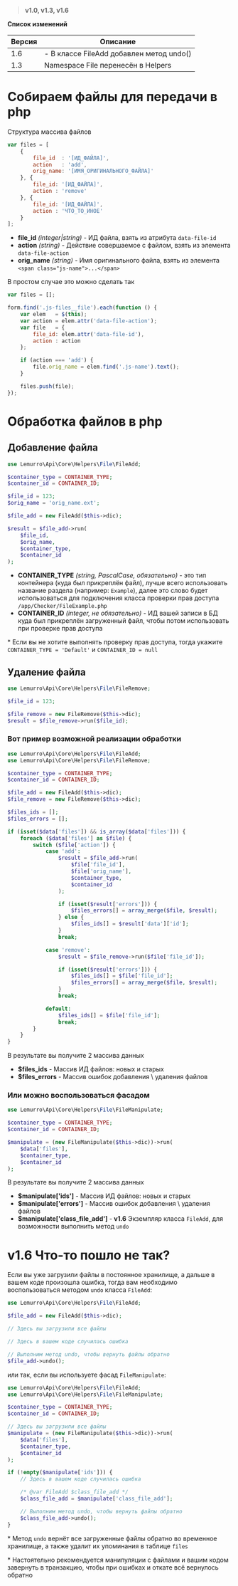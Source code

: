 > **v1.0, v1.3, v1.6**

**Список изменений**

Версия | Описание
--- | ---
1.6 | - В классе FileAdd добавлен метод undo()
1.3 | Namespace File перенесён в Helpers

# Собираем файлы для передачи в php
Структура массива файлов
```javascript
var files = [
    {
        file_id  : '[ИД_ФАЙЛА]',
        action   : 'add',
        orig_name: '[ИМЯ_ОРИГИНАЛЬНОГО_ФАЙЛА]'
    }, {
        file_id: '[ИД_ФАЙЛА]',
        action : 'remove'
    }, {
        file_id: '[ИД_ФАЙЛА]',
        action : 'ЧТО_ТО_ИНОЕ'
    }
];
```
- **file_id** *(integer|string)* - ИД файла, взять из атрибута `data-file-id`
- **action** *(string)* - Действие совершаемое с файлом, взять из элемента `data-file-action`
- **orig_name** *(string)* - Имя оригинального файла, взять из элемента `<span class="js-name">...</span>`

В простом случае это можно сделать так
```javascript
var files = [];

form.find('.js-files__file').each(function () {
    var elem   = $(this);
    var action = elem.attr('data-file-action');
    var file   = {
        file_id: elem.attr('data-file-id'),
        action : action
    };

    if (action === 'add') {
        file.orig_name = elem.find('.js-name').text();
    }

    files.push(file);
});
```

# Обработка файлов в php

## Добавление файла
```php
use Lemurro\Api\Core\Helpers\File\FileAdd;

$container_type = CONTAINER_TYPE;
$container_id = CONTAINER_ID;

$file_id = 123;
$orig_name = 'orig_name.ext';

$file_add = new FileAdd($this->dic);

$result = $file_add->run(
    $file_id,
    $orig_name,
    $container_type,
    $container_id
);
```
- **CONTAINER_TYPE** *(string, PascalCase, обязательно)* - это тип контейнера (куда был прикреплён файл), лучше всего использовать название раздела (например: `Example`), далее это слово будет использоваться для подключения класса проверки прав доступа `/app/Checker/FileExample.php`
- **CONTAINER_ID** *(integer, не обязательно)* - ИД вашей записи в БД куда был прикреплён загруженный файл, чтобы потом использовать при проверке прав доступа

\* Если вы не хотите выполнять проверку прав доступа, тогда укажите `CONTAINER_TYPE = 'Default'` и `CONTAINER_ID = null`

## Удаление файла
```php
use Lemurro\Api\Core\Helpers\File\FileRemove;

$file_id = 123;

$file_remove = new FileRemove($this->dic);
$result = $file_remove->run($file_id);
```

### Вот пример возможной реализации обработки
```php
use Lemurro\Api\Core\Helpers\File\FileAdd;
use Lemurro\Api\Core\Helpers\File\FileRemove;

$container_type = CONTAINER_TYPE;
$container_id = CONTAINER_ID;

$file_add = new FileAdd($this->dic);
$file_remove = new FileRemove($this->dic);

$files_ids = [];
$files_errors = [];

if (isset($data['files']) && is_array($data['files'])) {
    foreach ($data['files'] as $file) {
        switch ($file['action']) {
            case 'add':
                $result = $file_add->run(
                    $file['file_id'],
                    $file['orig_name'],
                    $container_type,
                    $container_id
                );

                if (isset($result['errors'])) {
                    $files_errors[] = array_merge($file, $result);
                } else {
                    $files_ids[] = $result['data']['id'];
                }
                break;

            case 'remove':
                $result = $file_remove->run($file['file_id']);

                if (isset($result['errors'])) {
                    $files_ids[] = $file['file_id'];
                    $files_errors[] = array_merge($file, $result);
                }
                break;

            default:
                $files_ids[] = $file['file_id'];
                break;
        }
    }
}
```
В результате вы получите 2 массива данных
- **$files_ids** - Массив ИД файлов: новых и старых
- **$files_errors** - Массив ошибок добавления \ удаления файлов

### Или можно воспользоваться фасадом
```php
use Lemurro\Api\Core\Helpers\File\FileManipulate;

$container_type = CONTAINER_TYPE;
$container_id = CONTAINER_ID;

$manipulate = (new FileManipulate($this->dic))->run(
    $data['files'],
    $container_type,
    $container_id
);
```
В результате вы получите 2 массива данных
- **$manipulate['ids']** - Массив ИД файлов: новых и старых
- **$manipulate['errors']** - Массив ошибок добавления \ удаления файлов
- **$manipulate['class_file_add']** - **v1.6** Экземпляр класса `FileAdd`, для возможности выполнить метод `undo`

# v1.6 Что-то пошло не так?
Если вы уже загрузили файлы в постоянное хранилище, а дальше в вашем коде произошла ошибка, тогда вам необходимо воспользоваться методом `undo` класса `FileAdd`:
```php
use Lemurro\Api\Core\Helpers\File\FileAdd;

$file_add = new FileAdd($this->dic);

// Здесь вы загрузили все файлы

// Здесь в вашем коде случилась ошибка

// Выполним метод undo, чтобы вернуть файлы обратно
$file_add->undo();
```
или так, если вы используете фасад `FileManipulate`:
```php
use Lemurro\Api\Core\Helpers\File\FileAdd;
use Lemurro\Api\Core\Helpers\File\FileManipulate;

$container_type = CONTAINER_TYPE;
$container_id = CONTAINER_ID;

// Здесь вы загрузили все файлы
$manipulate = (new FileManipulate($this->dic))->run(
    $data['files'],
    $container_type,
    $container_id
);

if (!empty($manipulate['ids'])) {
    // Здесь в вашем коде случилась ошибка

    /* @var FileAdd $class_file_add */
    $class_file_add = $manipulate['class_file_add'];

    // Выполним метод undo, чтобы вернуть файлы обратно
    $class_file_add->undo();
}
```
\* Метод `undo` вернёт все загруженные файлы обратно во временное хранилище, а также удалит их упоминания в таблице `files`

\* Настоятельно рекомендуется манипуляции с файлами и вашим кодом завернуть в транзакцию, чтобы при ошибках и откате всё вернулось обратно